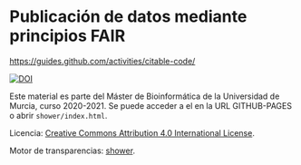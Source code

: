 # Publicación de datos mediante principios FAIR

https://guides.github.com/activities/citable-code/

[![DOI](https://zenodo.org/badge/xxx.svg)](https://zenodo.org/badge/latestdoi/xxx)

Este material es parte del Máster de Bioinformática de la Universidad de Murcia, curso 2020-2021. Se puede acceder a el en la URL GITHUB-PAGES o abrir `shower/index.html`. 

Licencia: [Creative Commons Attribution 4.0 International License](http://creativecommons.org/licenses/by/4.0/).

Motor de transparencias: [shower](https://github.com/shower/shower).



